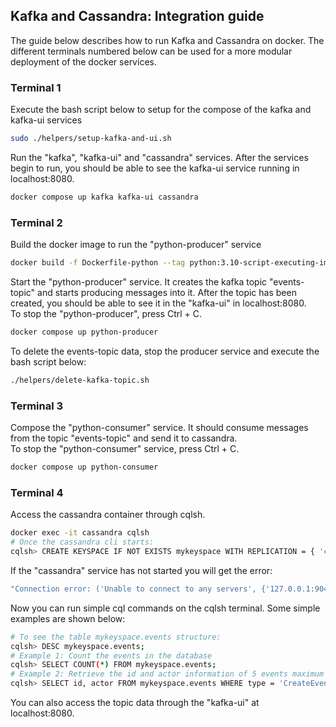## Kafka and Cassandra: Integration guide

The guide below describes how to run Kafka and Cassandra on docker. The different terminals numbered below can be used for a more modular deployment of the docker services.


### Terminal 1
Execute the bash script below to setup for the compose of the kafka and kafka-ui services
```sh
sudo ./helpers/setup-kafka-and-ui.sh
```

Run the "kafka", "kafka-ui" and "cassandra" services. After the services begin to run, you should be able to see the kafka-ui service running in localhost:8080. 
```sh
docker compose up kafka kafka-ui cassandra
```
### Terminal 2
Build the docker image to run the "python-producer" service
```sh
docker build -f Dockerfile-python --tag python:3.10-script-executing-image .
```
Start the "python-producer" service. It creates the kafka topic "events-topic" and starts producing messages into it. After the topic has been created, you should be able to see it in the "kafka-ui" in localhost:8080. <br>
To stop the "python-producer", press Ctrl + C.

```sh
docker compose up python-producer 
```

To delete the events-topic data, stop the producer service and execute the bash script below:
```sh
./helpers/delete-kafka-topic.sh
```

### Terminal 3
Compose the "python-consumer" service. It should consume messages from the topic "events-topic" and send it to cassandra.<br>
To stop the "python-consumer" service, press Ctrl + C.
```sh
docker compose up python-consumer 
```

### Terminal 4
Access the cassandra container through cqlsh. 
 
```sh
docker exec -it cassandra cqlsh
# Once the cassandra cli starts:
cqlsh> CREATE KEYSPACE IF NOT EXISTS mykeyspace WITH REPLICATION = { 'class' : 'NetworkTopologyStrategy'};
```

If the "cassandra" service has not started you will get the error: 
```sh
"Connection error: ('Unable to connect to any servers', {'127.0.0.1:9042': ConnectionRefusedError(111, "Tried connecting to [('127.0.0.1', 9042)]. Last error: Connection refused")})"
```

Now you can run simple cql commands on the cqlsh terminal. Some simple examples are shown below:
```sh
# To see the table mykeyspace.events structure:
cqlsh> DESC mykeyspace.events;
# Example 1: Count the events in the database
cqlsh> SELECT COUNT(*) FROM mykeyspace.events;
# Example 2: Retrieve the id and actor information of 5 events maximum of type CreateEvent:
cqlsh> SELECT id, actor FROM mykeyspace.events WHERE type = 'CreateEvent' LIMIT 5;

```

You can also access the topic data through the "kafka-ui" at localhost:8080.
